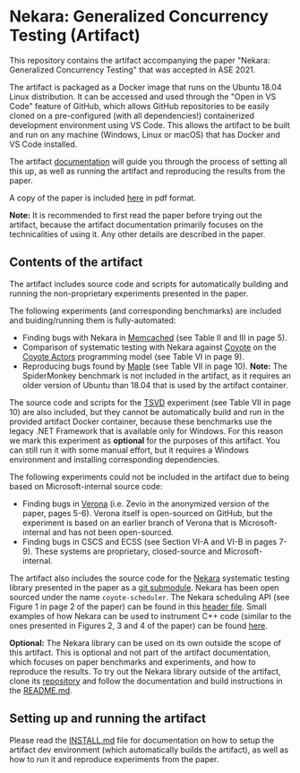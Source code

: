 # Nekara: Generalized Concurrency Testing (Artifact)

This repository contains the artifact accompanying the paper "Nekara: Generalized Concurrency
Testing" that was accepted in ASE 2021.

The artifact is packaged as a Docker image that runs on the Ubuntu 18.04 Linux distribution. It can
be accessed and used through the "Open in VS Code" feature of GitHub, which allows GitHub
repositories to be easily cloned on a pre-configured (with all dependencies!) containerized
development environment using VS Code. This allows the artifact to be built and run on any machine
(Windows, Linux or macOS) that has Docker and VS Code installed.

The artifact [documentation](INSTALL.md) will guide you through the process of setting all this up,
as well as running the artifact and reproducing the results from the paper.

A copy of the paper is included [here](paper.pdf) in pdf format.

**Note:** It is recommended to first read the paper before trying out the artifact, because the
artifact documentation primarily focuses on the technicalities of using it. Any other details are
described in the paper. 

## Contents of the artifact

The artifact includes source code and scripts for automatically building and running the
non-proprietary experiments presented in the paper.

The following experiments (and corresponding benchmarks) are included and buiding/running them is
fully-automated:
- Finding bugs with Nekara in [Memcached](https://github.com/memcached/memcached) (see Table II and
  III in page 5).
- Comparison of systematic testing with Nekara against [Coyote](https://github.com/microsoft/Coyote)
  on the [Coyote Actors](https://microsoft.github.io/coyote/#concepts/actors/overview/) programming
  model (see Table VI in page 9).
- Reproducing bugs found by [Maple](http://web.eecs.umich.edu/~nsatish/papers/OOPSLA-12-Maple.pdf)
  (see Table VII in page 10). **Note:** The SpiderMonkey benchmark is not included in the artifact,
  as it requires an older version of Ubuntu than 18.04 that is used by the artifact container.

The source code and scripts for the [TSVD](https://github.com/microsoft/TSVD) experiment (see Table
VII in page 10) are also included, but they cannot be automatically build and run in the provided
artifact Docker container, because these benchmarks use the legacy .NET Framework that is available
only for Windows. For this reason we mark this experiment as **optional** for the purposes of this
artifact. You can still run it with some manual effort, but it requires a Windows environment and
installing corresponding dependencies.

The following experiments could not be included in the artifact due to being based on
Microsoft-internal source code:
- Finding bugs in [Verona](https://github.com/microsoft/verona) (i.e. Zevio in the anonymized
  version of the paper, pages 5-6). Verona itself is open-sourced on GitHub, but the experiment is
  based on an earlier branch of Verona that is Microsoft-internal and has not been open-sourced.
- Finding bugs in CSCS and ECSS (see Section VI-A and VI-B in pages 7-9). These systems are
  proprietary, closed-source and Microsoft-internal.

The artifact also includes the source code for the
[Nekara](https://github.com/microsoft/coyote-scheduler) systematic testing library presented in the
paper as a [git submodule](Nekara). Nekara has been open sourced under the name `coyote-scheduler`.
The Nekara scheduling API (see Figure 1 in page 2 of the paper) can be found in this [header
file](https://github.com/microsoft/coyote-scheduler/blob/main/include/coyote/scheduler.h). Small
examples of how Nekara can be used to instrument C++ code (similar to the ones presented in Figures
2, 3 and 4 of the paper) can be found
[here](https://github.com/microsoft/coyote-scheduler/tree/main/test/integration).

**Optional:** The Nekara library can be used on its own outside the scope of this artifact. This is
optional and not part of the artifact documentation, which focuses on paper benchmarks and
experiments, and how to reproduce the results. To try out the Nekara library outside of the
artifact, clone its [repository](https://github.com/microsoft/coyote-scheduler) and follow the
documentation and build instructions in the
[README.md](https://github.com/microsoft/coyote-scheduler#readme).

## Setting up and running the artifact

Please read the [INSTALL.md](INSTALL.md) file for documentation on how to setup the artifact dev
environment (which automatically builds the artifact), as well as how to run it and reproduce
experiments from the paper.
